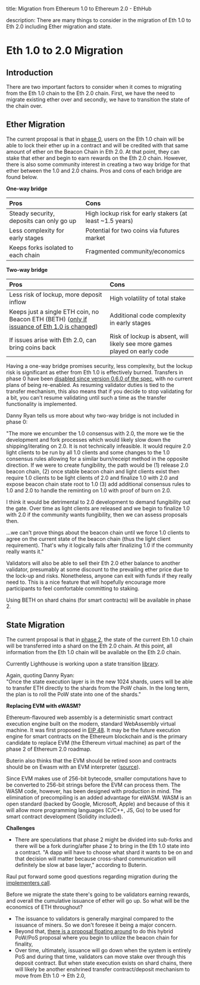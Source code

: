 title: Migration from Ethereum 1.0 to Ethereum 2.0 - EthHub

description: There are many things to consider in the migration of Eth 1.0 to Eth 2.0 including Ether migration and state.

# Eth 1.0 to 2.0 Migration

## Introduction

There are two important factors to consider when it comes to migrating from the Eth 1.0 chain to the Eth 2.0 chain. First, we have the need to migrate existing ether over and secondly, we have to transition the state of the chain over.

## Ether Migration

The current proposal is that in [phase 0](./eth-2.0-phases#phase-0-beacon-chain), users on the Eth 1.0 chain will be able to lock their ether up in a contract and will be credited with that same amount of ether on the Beacon Chain in Eth 2.0. At that point, they can stake that ether and begin to earn rewards on the Eth 2.0 chain. However, there is also some community interest in creating a two way bridge for that ether between the 1.0 and 2.0 chains. Pros and cons of each bridge are found below.

**One-way bridge**

| Pros | Cons |
| :--- | :--- |
| Steady security, deposits can only go up | High lockup risk for early stakers (at least ~1.5 years) |
| Less complexity for early stages | Potential for two coins via futures market |
| Keeps forks isolated to each chain | Fragmented community/economics |
 

**Two-way bridge**

| Pros | Cons |
| :--- | :--- |
| Less risk of lockup, more deposit inflow | High volatility of total stake |
| Keeps just a single ETH coin, no Beacon ETH \(BETH\) ([only if issuance of Eth 1.0 is changed](https://medium.com/@fubuloubu/economically-linking-ethereum-1-0-2-0-e5af0fec02ed)) | Additional code complexity in early stages |
| If issues arise with Eth 2.0, can bring coins back | Risk of lockup is absent, will likely see more games played on early code |

Having a one-way bridge promises security, less complexity, but the lockup risk is significant as ether from Eth 1.0 is effectively burned. Transfers in phase 0 have been [disabled since version 0.6.0 of the spec](https://github.com/ethereum/eth2.0-specs/pull/965), with no current plans of being re-enabled. As resuming validator duties is tied to the transfer mechanism, this also means that if you decide to stop validating for a bit, you can't resume validating until such a time as the transfer functionality is implemented.

Danny Ryan tells us more about why two-way bridge is not included in phase 0:

"The more we encumber the 1.0 consensus with 2.0, the more we tie the development and fork processes which would likely slow down the shipping/iterating on 2.0. It is not technically infeasible. It would require 2.0 light clients to be run by all 1.0 clients and some changes to the 1.0 consensus rules allowing for a similar burn/receipt method in the opposite direction. If we were to create fungibility, the path would be \(1\) release 2.0 beacon chain, \(2\) once stable beacon chain and light clients exist then require 1.0 clients to be light clients of 2.0 and finalize 1.0 with 2.0 and expose beacon chain state root to 1.0 \(3\) add additional consensus rules to 1.0 and 2.0 to handle the reminting on 1.0 with proof of burn on 2.0.

I think it would be detrimental to 2.0 development to demand fungibility out the gate. Over time as light clients are released and we begin to finalize 1.0 with 2.0 if the community wants fungibility, then we can assess proposals then.

...we can't prove things about the beacon chain until we force 1.0 clients to agree on the current state of the beacon chain \(thus the light client requirement\). That's why it logically falls after finalizing 1.0 if the community really wants it."

Validators will also be able to sell their Eth 2.0 ether balance to another validator, presumably at some discount to the prevailing ether price due to the lock-up and risks. Nonetheless, anyone can exit with funds if they really need to.
This is a nice feature that will hopefully encourage more participants to feel comfortable committing to staking.

Using BETH on shard chains (for smart contracts) will be available in phase 2.


## State Migration

The current proposal is that in [phase 2](./eth-2.0-phases#phase-2-state-execution), the state of the current Eth 1.0 chain will be transferred into a shard on the Eth 2.0 chain. At this point, all information from the Eth 1.0 chain will be available on the Eth 2.0 chain.

Currently Lighthouse is working upon a state transition [library](https://github.com/libp2p/go-libp2p-daemon).

Again, quoting Danny Ryan: <br/>
"Once the state execution layer is in the new 1024 shards, users will be able to transfer ETH directly to the shards from the PoW chain. In the long term, the plan is to roll the PoW state into one of the shards."


**Replacing EVM with eWASM?**

Ethereum-flavoured web assembly is a deterministic smart contract execution engine built on the modern, standard WebAssembly virtual machine. It was first proposed in [EIP 48](https://github.com/ethereum/EIPs/issues/48). It may be the future execution engine for smart contracts on the Ethereum blockchain and is the primary candidate to replace EVM (the Ethereum virtual machine) as part of the phase 2 of Ethereum 2.0 roadmap.

Buterin also thinks that the EVM should be retired soon and contracts should be on Ewasm with an EVM interpreter ([source](https://medium.com/ethereum-magicians/demystifying-the-road-to-ethereum-2-0-8130ade8d00f#a32b)).

Since EVM makes use of 256-bit bytecode, smaller computations have to be converted to 256-bit strings before the EVM can process them.
The WASM code, however, has been designed with production in mind. The elimination of precompiling is an added advantage for eWASM. WASM is an open standard \(backed by Google, Microsoft, Apple\) and because of this it will allow more programming languages \(C/C++, JS, Go\) to be used for smart contract development (Solidity included).
 
**Challenges**

* There are speculations that phase 2 might be divided into sub-forks and there will be a fork during/after phase 2 to bring in the Eth 1.0 state into a contract.
 "A dapp will have to choose what shard it wants to be on and that decision will matter because cross-shard communication will definitely be slow at base layer," according to Buterin.

Raul put forward some good questions regarding migration during the [implementers call](https://github.com/ethereum/eth2.0-pm/blob/master/eth2.0-implementers-calls/call_008.md).

Before we migrate the state there's going to be validators earning rewards, and overall the cumulative issuance of ether will go up. So what will be the economics of ETH throughout?
* The issuance to validators is generally marginal compared to the issuance of miners. So we don't foresee it being a major concern.
* Beyond that, [there is a proposal floating around](https://ethereum-magicians.org/t/finality-gadget-for-ethereum1x-working-group/3177) to do this hybrid PoW/PoS proposal where you begin to utilize the beacon chain for finality,
* Over time, ultimately, issuance will go down when the system is entirely PoS and during that time, validators can move stake over through this deposit contract. But when state execution exists on shard chains, there will likely be another enshrined transfer contract/deposit mechanism to move from Eth 1.0 &rarr; Eth 2.0,
